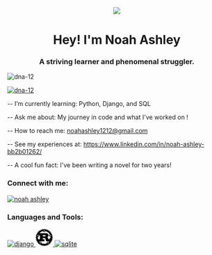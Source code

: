 <div align="center">
  <img src="https://media.giphy.com/media/OeEVCJ2UqMQNO/giphy.gif">
</div>
<h1 align="center">Hey! I'm Noah Ashley</h1>
<h3 align="center">A striving learner and phenomenal struggler.</h3>
<p align="left"> <img src="https://komarev.com/ghpvc/?username=dna-12&label=Profile%20views&color=0e75b6&style=flat" alt="dna-12" /> </p>
<p align="left"> <a href="https://github.com/ryo-ma/github-profile-trophy"><img src="https://github-profile-trophy.vercel.app/?username=dna-12" alt="dna-12" /></a> </p>

-- I’m currently learning: Python, Django, and SQL

-- Ask me about: My journey in code and what I've worked on !

-- How to reach me: noahashley1212@gmail.com

-- See my experiences at: https://www.linkedin.com/in/noah-ashley-bb2b01262/

-- A cool fun fact: I've been writing a novel for two years!

<h3 align="left">Connect with me:</h3>
<p align="left">
<a href="https://linkedin.com/in/noah ashley" target="blank"><img align="center" src="https://raw.githubusercontent.com/rahuldkjain/github-profile-readme-generator/master/src/images/icons/Social/linked-in-alt.svg" alt="noah ashley" height="30" width="40" /></a>
</p>
<h3 align="left">Languages and Tools:</h3>
<p align="left"> <a href="https://www.djangoproject.com/" target="_blank" rel="noreferrer"> <img src="https://cdn.worldvectorlogo.com/logos/django.svg" alt="django" width="40" height="40"/> </a> <a href="https://www.rust-lang.org" target="_blank" rel="noreferrer"> <img src="https://raw.githubusercontent.com/devicons/devicon/master/icons/rust/rust-plain.svg" alt="rust" width="40" height="40"/> </a> <a href="https://www.sqlite.org/" target="_blank" rel="noreferrer"> <img src="https://www.vectorlogo.zone/logos/sqlite/sqlite-icon.svg" alt="sqlite" width="40" height="40"/> </a> </p>
